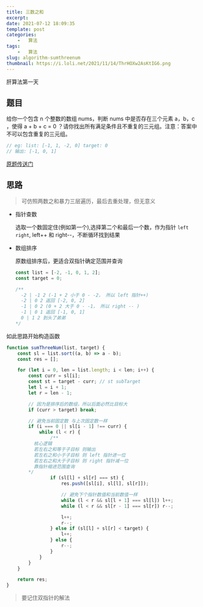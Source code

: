 ```yaml
---
title: 三数之和
excerpt: 
date: 2021-07-12 18:09:35
template: post
categories:
	-	算法
tags: 
	-	算法
slug: algorithm-sumthreenum
thumbnail: https://i.loli.net/2021/11/14/ThrHOXw2AsKtIG6.png
---
```


肝算法第一天

<!-- more -->

## 题目

给你一个包含 n 个整数的数组 nums，判断 nums 中是否存在三个元素 a，b，c ，使得 a + b + c = 0 ？请你找出所有满足条件且不重复的三元组。注意：答案中不可以包含重复的三元组。

```js
// eg: list: [-1, 1, -2, 0] target: 0
// 输出: [-1, 0, 1]
```

[原题传送门](https://leetcode-cn.com/problems/3sum/)

## 思路

> 可仿照两数之和暴力三层遍历，最后去重处理，但无意义

- 指针查数

  选取一个数固定住(例如第一个),选择第二个和最后一个数，作为指针 `left` `right`, left++ 和 right--，不断循环找到结果

- 数组排序

  原数组排序后，更适合双指针确定范围并查询

  ```js
  const list = [-2, -1, 0, 1, 2];
  const target = 0;

  /**
    -2 | -1 2 (-1 + 2 小于 0 - -2， 所以 left 指针++)
    -2 | 0 2 返回 [-2, 0, 2] 
    -1 | 0 2 (0 + 2 大于 0 - -1， 所以 right -- )
    -1 | 0 1 返回 [-1, 0, 1]
    0 | 1 2 到头了弟弟
  */
  ```

如此思路开始构造函数

```js
function sumThreeNum(list, target) {
	const sl = list.sort((a, b) => a - b);
	const res = [];

	for (let i = 0, len = list.length; i < len; i++) {
		const curr = sl[i];
		const st = target - curr; // st subTarget
		let l = i + 1;
		let r = len - 1;

		// 因为是排序后的数组，所以后面必然比目标大
		if (curr > target) break;

		// 避免当前固定数 与上次固定数一样
		if (i === 0 || sl[i - 1] !== curr) {
			while (l < r) {
				/**
          核心逻辑 
          若左右之和等于子目标 则输出
          若左右之和小于子目标 则 left 指针进一位
          若左右之和大于子目标 则 right 指针减一位
          靠指针缩进范围查询
        */
				if (sl[l] + sl[r] === st) {
					res.push([sl[i], sl[l], sl[r]]);

					// 避免下个指针数值和当前数值一样
					while (l < r && sl[l + 1] === sl[l]) l++;
					while (l < r && sl[r - 1] === sl[r]) r--;

					l++;
					r--;
				} else if (sl[l] + sl[r] < target) {
					l++;
				} else {
					r--;
				}
			}
		}
	}

	return res;
}
```

> 要记住双指针的解法
